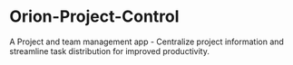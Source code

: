 # Orion-Project-Control
A Project and team management app - Centralize project information and streamline task distribution for improved productivity.
